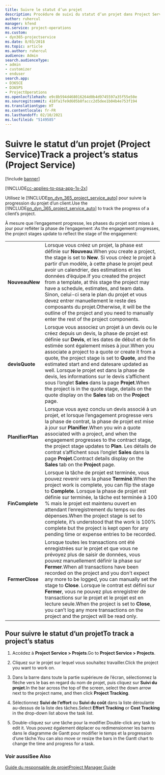 ```yaml
---
title: Suivre le statut d’un projet
description: Procédure de suivi du statut d’un projet dans Project Service
author: ruhercul
manager: kfend
ms.service: project-operations
ms.custom:
- dyn365-projectservice
ms.date: 8/03/2018
ms.topic: article
ms.author: ruhercul
audience: Admin
search.audienceType:
- admin
- customizer
- enduser
search.app:
- D365CE
- D365PS
- ProjectOperations
ms.openlocfilehash: e9c8b594d468016264d0b4d9745597a35f55e50e
ms.sourcegitcommit: 418fa1fe9d605b8faccc2d5dee1b04b4e753f194
ms.translationtype: HT
ms.contentlocale: fr-FR
ms.lasthandoff: 02/10/2021
ms.locfileid: "5149585"
---
```

# <a name="track-a-projects-status-project-service"></a><span data-ttu-id="abac3-103">Suivre le statut d’un projet (Project Service)</span><span class="sxs-lookup"><span data-stu-id="abac3-103">Track a project’s status (Project Service)</span></span>

[!include [banner](../includes/psa-now-project-operations.md)]

[!INCLUDE[cc-applies-to-psa-app-1x-2x](../includes/cc-applies-to-psa-app-1x-2x.md)]

<span data-ttu-id="abac3-104">Utilisez le [!INCLUDE[pn_dyn_365_project_service_auto](../includes/pn-dyn-365-project-service-auto.md)] pour suivre la progression du projet d’un client.</span><span class="sxs-lookup"><span data-stu-id="abac3-104">Use the [!INCLUDE[pn_dyn_365_project_service_auto](../includes/pn-dyn-365-project-service-auto.md)] to track the progress of a client’s project.</span></span>  

<span data-ttu-id="abac3-105">À mesure que l’engagement progresse, les phases du projet sont mises à jour pour refléter la phase de l’engagement :</span><span class="sxs-lookup"><span data-stu-id="abac3-105">As the engagement progresses, the project stages update to reflect the stage of the engagement:</span></span>  


|              |                                                                                                                                                                                                                                                                                                  |
|--------------|--------------------------------------------------------------------------------------------------------------------------------------------------------------------------------------------------------------------------------------------------------------------------------------------------|
|   <span data-ttu-id="abac3-106">**Nouveau**</span><span class="sxs-lookup"><span data-stu-id="abac3-106">**New**</span></span>    | <span data-ttu-id="abac3-107">Lorsque vous créez un projet, la phase est définie sur **Nouveau**.</span><span class="sxs-lookup"><span data-stu-id="abac3-107">When you create a project, the stage is set to **New**.</span></span> <span data-ttu-id="abac3-108">Si vous créez le projet à partir d’un modèle, à cette phase le projet peut avoir un calendrier, des estimations et les données d’équipe.</span><span class="sxs-lookup"><span data-stu-id="abac3-108">If you created the project from a template, at this stage the project may have a schedule, estimates, and team data.</span></span> <span data-ttu-id="abac3-109">Sinon, celui-ci sera le plan du projet et vous devez entrer manuellement le reste des composants du projet.</span><span class="sxs-lookup"><span data-stu-id="abac3-109">Otherwise, it will be the outline of the project and you need to manually enter the rest of the project components.</span></span> |
|  <span data-ttu-id="abac3-110">**devis**</span><span class="sxs-lookup"><span data-stu-id="abac3-110">**Quote**</span></span>   |      <span data-ttu-id="abac3-111">Lorsque vous associez un projet à un devis ou le créez depuis un devis, la phase de projet est définie sur **Devis**, et les dates de début et de fin estimée sont également mises à jour.</span><span class="sxs-lookup"><span data-stu-id="abac3-111">When you associate a project to a quote or create it from a quote, the project stage is set to **Quote**, and the estimated start and end datesare updated as well.</span></span> <span data-ttu-id="abac3-112">Lorsque le projet est dans la phase de devis, les informations sur le devis s’affichent sous l’onglet **Sales** dans la page **Projet**.</span><span class="sxs-lookup"><span data-stu-id="abac3-112">When the project is in the quote stage, details on the quote display on the **Sales** tab on the **Project** page.</span></span>      |
|   <span data-ttu-id="abac3-113">**Planifier**</span><span class="sxs-lookup"><span data-stu-id="abac3-113">**Plan**</span></span>   |                                     <span data-ttu-id="abac3-114">Lorsque vous ayez conclu un devis associé à un projet, et lorsque l’engagement progresse vers la phase de contrat, la phase de projet est mise à jour sur **Planifier**.</span><span class="sxs-lookup"><span data-stu-id="abac3-114">When you win a quote associated with a project, and when the engagement progresses to the contract stage, the project stage updates to **Plan**.</span></span> <span data-ttu-id="abac3-115">Les détails de contrat s’affichent sous l’onglet **Sales** dans la page **Projet**.</span><span class="sxs-lookup"><span data-stu-id="abac3-115">Contract details display on the **Sales** tab on the **Project** page.</span></span>                                      |
| <span data-ttu-id="abac3-116">**Fin**</span><span class="sxs-lookup"><span data-stu-id="abac3-116">**Complete**</span></span> |                    <span data-ttu-id="abac3-117">Lorsque la tâche de projet est terminée, vous pouvez revenir vers la phase **Terminé**.</span><span class="sxs-lookup"><span data-stu-id="abac3-117">When the project work is complete, you can flip the stage to **Complete**.</span></span> <span data-ttu-id="abac3-118">Lorsque la phase de projet est définie sur terminée, la tâche est terminée à 100 % mais le projet est maintenu ouvert en attendant l’enregistrement du temps ou des dépenses.</span><span class="sxs-lookup"><span data-stu-id="abac3-118">When the project stage is set to complete, it’s understood that the work is 100% complete but the project is kept open for any pending time or expense entries to be recorded.</span></span>                     |
|  <span data-ttu-id="abac3-119">**Fermer**</span><span class="sxs-lookup"><span data-stu-id="abac3-119">**Close**</span></span>   |           <span data-ttu-id="abac3-120">Lorsque toutes les transactions ont été enregistrées sur le projet et que vous ne prévoyez plus de saisir de données, vous pouvez manuellement définir la phase sur **Fermer**.</span><span class="sxs-lookup"><span data-stu-id="abac3-120">When all transactions have been recorded on the project and you don't expect any more to be logged, you can manually set the stage to **Close**.</span></span> <span data-ttu-id="abac3-121">Lorsque le contrat est défini sur **Fermer**, vous ne pouvez plus enregistrer de transactions sur le projet et le projet est en lecture seule.</span><span class="sxs-lookup"><span data-stu-id="abac3-121">When the project is set to **Close**, you can’t log any more transactions on the project and the project will be read only.</span></span>           |

## <a name="to-track-a-projects-status"></a><span data-ttu-id="abac3-122">Pour suivre le statut d’un projet</span><span class="sxs-lookup"><span data-stu-id="abac3-122">To track a project’s status</span></span>  

1.  <span data-ttu-id="abac3-123">Accédez à **Project Service > Projets**.</span><span class="sxs-lookup"><span data-stu-id="abac3-123">Go to **Project Service > Projects**.</span></span>  

2.  <span data-ttu-id="abac3-124">Cliquez sur le projet sur lequel vous souhaitez travailler.</span><span class="sxs-lookup"><span data-stu-id="abac3-124">Click the project you want to work on.</span></span>  

3.  <span data-ttu-id="abac3-125">Dans la barre dans toute la partie supérieure de l’écran, sélectionnez la flèche vers le bas en regard du nom de projet, puis cliquez sur **Suivi du projet**.</span><span class="sxs-lookup"><span data-stu-id="abac3-125">In the bar across the top of the screen, select the down arrow next to the project name, and then click **Project Tracking**.</span></span>  

4.  <span data-ttu-id="abac3-126">Sélectionnez **Suivi de l’effort** ou **Suivi du coût** dans la liste déroulante au-dessus de la liste des tâches.</span><span class="sxs-lookup"><span data-stu-id="abac3-126">Select **Effort Tracking** or **Cost Tracking** in the drop-down list above the task list.</span></span>  

5.  <span data-ttu-id="abac3-127">Double-cliquez sur une tâche pour la modifier.</span><span class="sxs-lookup"><span data-stu-id="abac3-127">Double-click any task to edit it.</span></span> <span data-ttu-id="abac3-128">Vous pouvez également déplacer ou redimensionner les barres dans le diagramme de Gantt pour modifier le temps et la progression d’une tâche.</span><span class="sxs-lookup"><span data-stu-id="abac3-128">You can also move or resize the bars in the Gantt chart to change the time and progress for a task.</span></span>  

### <a name="see-also"></a><span data-ttu-id="abac3-129">Voir aussi</span><span class="sxs-lookup"><span data-stu-id="abac3-129">See Also</span></span>  
 [<span data-ttu-id="abac3-130">Guide du responsable de projet</span><span class="sxs-lookup"><span data-stu-id="abac3-130">Project Manager Guide</span></span>](../psa/project-manager-guide.md)
